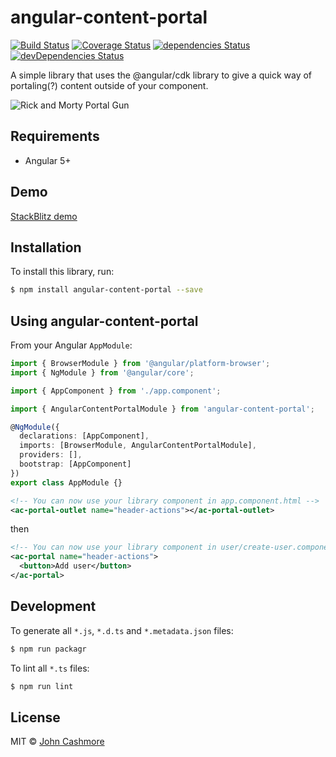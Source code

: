 # angular-content-portal

[![Build Status](https://travis-ci.org/JohnCashmore/angular-content-portal.svg?branch=master)](https://travis-ci.org/JohnCashmore/angular-content-portal) [![Coverage Status](https://coveralls.io/repos/github/JohnCashmore/angular-content-portal/badge.svg?branch=master)](https://coveralls.io/github/JohnCashmore/angular-content-portal?branch=master) [![dependencies Status](https://david-dm.org/johncashmore/angular-content-portal/status.svg)](https://david-dm.org/johncashmore/angular-content-portal) [![devDependencies Status](https://david-dm.org/johncashmore/angular-content-portal/dev-status.svg)](https://david-dm.org/johncashmore/angular-content-portal?type=dev)

A simple library that uses the @angular/cdk library to give a quick way of portaling(?) content outside of your component.

![Rick and Morty Portal Gun](http://paulwelsh.info/angular-content-portal/portal-gun.jpg)

## Requirements

* Angular 5+

## Demo

[StackBlitz demo](https://stackblitz.com/github/JohnCashmore/angular-content-portal)

## Installation

To install this library, run:

```bash
$ npm install angular-content-portal --save
```

## Using angular-content-portal

From your Angular `AppModule`:

```typescript
import { BrowserModule } from '@angular/platform-browser';
import { NgModule } from '@angular/core';

import { AppComponent } from './app.component';

import { AngularContentPortalModule } from 'angular-content-portal';

@NgModule({
  declarations: [AppComponent],
  imports: [BrowserModule, AngularContentPortalModule],
  providers: [],
  bootstrap: [AppComponent]
})
export class AppModule {}
```

```xml
<!-- You can now use your library component in app.component.html -->
<ac-portal-outlet name="header-actions"></ac-portal-outlet>
```

then

```xml
<!-- You can now use your library component in user/create-user.component.html -->
<ac-portal name="header-actions">
  <button>Add user</button>
</ac-portal>
```

## Development

To generate all `*.js`, `*.d.ts` and `*.metadata.json` files:

```bash
$ npm run packagr
```

To lint all `*.ts` files:

```bash
$ npm run lint
```

## License

MIT © [John Cashmore](mailto:john@cashmo.re)
